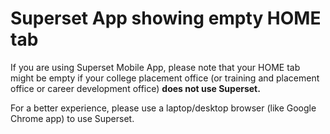 # Superset App showing empty HOME tab

If you are using Superset Mobile App, please note that your HOME tab might be empty if your college placement office \(or training and placement office or career development office\) **does not use Superset.**

For a better experience, please use a laptop/desktop browser \(like Google Chrome app\) to use Superset.



